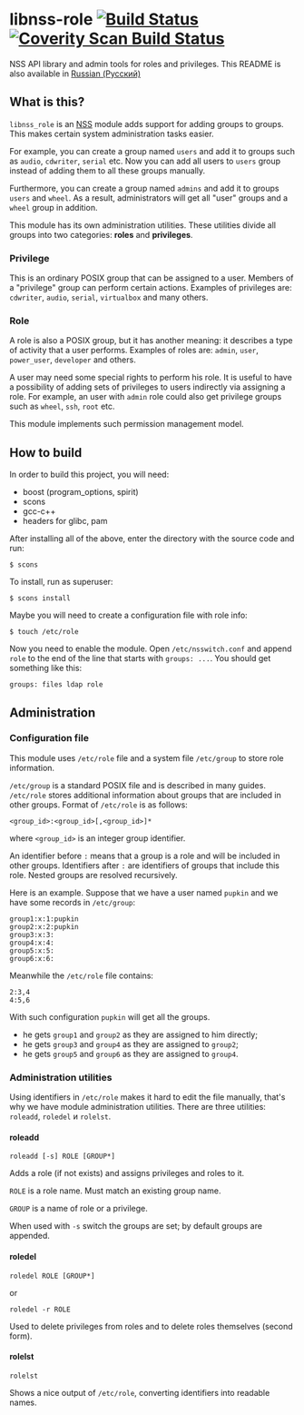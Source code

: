 # libnss-role [![Build Status](https://travis-ci.org/Etersoft/libnss-role.svg?branch=master)](https://travis-ci.org/Etersoft/libnss-role) [![Coverity Scan Build Status](https://scan.coverity.com/projects/etersoft-libnss-role/badge.svg)](https://scan.coverity.com/projects/etersoft-libnss-role)

NSS API library and admin tools for roles and privileges.
This README is also available in [Russian (Русский)](README-ru.md)

## What is this?

`libnss_role` is an [NSS](https://en.wikipedia.org/wiki/Name_Service_Switch) module adds support for adding groups to groups.
This makes certain system administration tasks easier.

For example, you can create a group named `users` and add it to groups such as `audio`, `cdwriter`, `serial` etc.
Now you can add all users to `users` group instead of adding them to all these groups manually.

Furthermore, you can create a group named `admins` and add it to groups `users` and `wheel`. As a result, administrators
will get all "user" groups and a `wheel` group in addition.

This module has its own administration utilities. These utilities divide all groups into two categories: **roles** and **privileges**.

### Privilege
This is an ordinary POSIX group that can be assigned to a user.
Members of a "privilege" group can perform certain actions.
Examples of privileges are: `cdwriter`, `audio`, `serial`, `virtualbox` and many others.

### Role
A role is also a POSIX group, but it has another meaning: it describes a type of activity that a user performs.
Examples of roles are: `admin`, `user`, `power_user`, `developer` and others.

A user may need some special rights to perform his role. It is useful to have a possibility of adding sets of privileges to
users indirectly via assigning a role. For example, an user with `admin` role could also get privilege groups such as
`wheel`, `ssh`, `root` etc.

This module implements such permission management model.

## How to build
In order to build this project, you will need:
* boost (program_options, spirit)
* scons
* gcc-c++
* headers for glibc, pam

After installing all of the above, enter the directory with the source code and run:
```
$ scons
```

To install, run as superuser:
```
$ scons install
```

Maybe you will need to create a configuration file with role info:
```
$ touch /etc/role
```

Now you need to enable the module. Open `/etc/nsswitch.conf` and append `role` to the end of the line that starts with `groups: ...`.
You should get something like this:
```
groups: files ldap role
```

## Administration

### Configuration file
This module uses `/etc/role` file and a system file `/etc/group` to store role information.

`/etc/group` is a standard POSIX file and is described in many guides.
`/etc/role` stores additional information about groups that are included in other groups.
Format of `/etc/role` is as follows:
```
<group_id>:<group_id>[,<group_id>]*
```
where `<group_id>` is an integer group identifier.

An identifier before `:` means that a group is a role and will be included in other groups.
Identifiers after `:` are identifiers of groups that include this role.
Nested groups are resolved recursively.

Here is an example. Suppose that we have a user named `pupkin` and we have some records in `/etc/group`:
```
group1:x:1:pupkin
group2:x:2:pupkin
group3:x:3:
group4:x:4:
group5:x:5:
group6:x:6:
```

Meanwhile the `/etc/role` file contains:
```
2:3,4
4:5,6
```

With such configuration `pupkin` will get all the groups.
* he gets `group1` and `group2` as they are assigned to him directly;
* he gets `group3` and `group4` as they are assigned to `group2`;
* he gets `group5` and `group6` as they are assigned to `group4`.

### Administration utilities
Using identifiers in `/etc/role` makes it hard to edit the file manually, that's why we have module administration utilities.
There are three utilities: `roleadd`, `roledel` и `rolelst`.

#### roleadd
```
roleadd [-s] ROLE [GROUP*]
```

Adds a role (if not exists) and assigns privileges and roles to it.

`ROLE` is a role name. Must match an existing group name.

`GROUP` is a name of role or a privilege.

When used with `-s` switch the groups are set; by default groups are appended.

#### roledel
```
roledel ROLE [GROUP*]
```
or
```
roledel -r ROLE
```

Used to delete privileges from roles and to delete roles themselves (second form).

#### rolelst
```
rolelst
```

Shows a nice output of `/etc/role`, converting identifiers into readable names.
